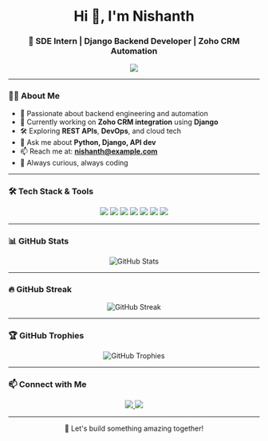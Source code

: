 <h1 align="center">Hi 👋, I'm Nishanth</h1>
<h3 align="center">🚀 SDE Intern | Django Backend Developer | Zoho CRM Automation</h3>

<p align="center">
  <img src="https://readme-typing-svg.herokuapp.com?color=7CFC00&size=22&center=true&vCenter=true&width=450&lines=Python+%7C+Django+%7C+Zoho+CRM+Automation;SDE+Intern;Backend+Developer;Always+learning+something+new!" />
</p>

---

### 🧑‍💻 About Me

- 🎯 Passionate about backend engineering and automation
- 🔭 Currently working on **Zoho CRM integration** using **Django**
- 🛠️ Exploring **REST APIs**, **DevOps**, and cloud tech
- 💬 Ask me about **Python, Django, API dev**
- 📫 Reach me at: **nishanth@example.com**
- 🧠 Always curious, always coding

---

### 🛠️ Tech Stack & Tools

<p align="center">
  <img src="https://img.shields.io/badge/Python-FFD43B?style=for-the-badge&logo=python&logoColor=blue" />
  <img src="https://img.shields.io/badge/Django-092E20?style=for-the-badge&logo=django&logoColor=green" />
  <img src="https://img.shields.io/badge/ZohoCRM-FC3D21?style=for-the-badge&logo=zoho&logoColor=white" />
  <img src="https://img.shields.io/badge/PostgreSQL-336791?style=for-the-badge&logo=postgresql&logoColor=white" />
  <img src="https://img.shields.io/badge/HTML5-E34F26?style=for-the-badge&logo=html5&logoColor=white" />
  <img src="https://img.shields.io/badge/Git-F05032?style=for-the-badge&logo=git&logoColor=white" />
  <img src="https://img.shields.io/badge/GitHub-181717?style=for-the-badge&logo=github&logoColor=white" />
</p>

---

### 📊 GitHub Stats

<p align="center">
  <img src="https://github-readme-stats.vercel.app/api?username=Nishu2918&show_icons=true&theme=tokyonight" alt="GitHub Stats" />
</p>

---

### 🔥 GitHub Streak

<p align="center">
  <img src="https://github-readme-streak-stats.herokuapp.com/?user=Nishu2918&theme=radical" alt="GitHub Streak" />
</p>

---

### 🏆 GitHub Trophies

<p align="center">
  <img src="https://github-profile-trophy.vercel.app/?username=Nishu2918&theme=darkhub&no-frame=true&row=2&column=4" alt="GitHub Trophies" />
</p>

---

### 📫 Connect with Me

<p align="center">
  <a href="https://www.linkedin.com/in/nishanth-hs" target="_blank">
    <img src="https://img.shields.io/badge/LinkedIn-blue?style=for-the-badge&logo=linkedin&logoColor=white"/>
  </a>
  <a href="mailto:nishanthhs8@gmail.com" target="_blank">
    <img src="https://img.shields.io/badge/Gmail-D14836?style=for-the-badge&logo=gmail&logoColor=white"/>
  </a>
</p>

---

<p align="center">🚀 Let's build something amazing together!</p>
